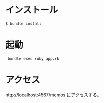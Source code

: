 # インストール

`$ bundle install`

# 起動

` bundle exec ruby app.rb`

# アクセス

 http://localhost:4567/memos にアクセスする。



